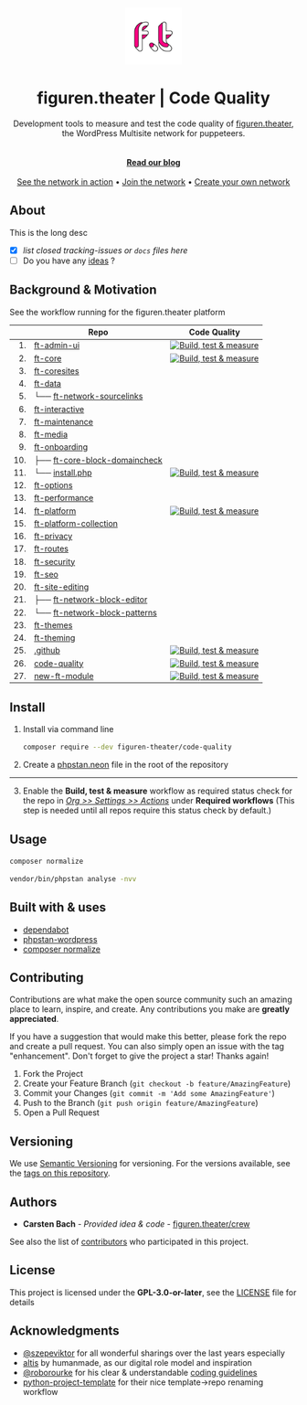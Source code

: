 <!-- PROJECT LOGO -->
<br />
<div align="center">
  <a href="https://github.com/figuren-theater/code-quality">
    <img src="https://raw.githubusercontent.com/figuren-theater/logos/main/favicon.png" alt="figuren.theater Logo" width="100" height="100">
  </a>

  <h1 align="center">figuren.theater | Code Quality</h1>

  <p align="center">
    Development tools to measure and test the code quality of <a href="https://figuren.theater">figuren.theater</a>, the WordPress Multisite network for puppeteers.
    <br /><br /><br />
    <a href="https://meta.figuren.theater/blog"><strong>Read our blog</strong></a>
    <br />
    <br />
    <a href="https://figuren.theater">See the network in action</a>
    •
    <a href="https://mein.figuren.theater">Join the network</a>
    •
    <a href="https://websites.fuer.figuren.theater">Create your own network</a>
  </p>
</div>

## About 


This is the long desc

* [x] *list closed tracking-issues or `docs` files here*
* [ ] Do you have any [ideas](/issues/new) ?

## Background & Motivation


See the workflow running for the figuren.theater platform

||Repo|Code Quality|
|-:|-|-|
|  1. |[ft-admin-ui](https://github.com/figuren-theater/ft-admin-ui/)| [![Build, test & measure](https://github.com/figuren-theater/ft-admin-ui/actions/workflows/required/figuren-theater/code-quality/.github/workflows/build-test-measure.yml/badge.svg)](https://github.com/figuren-theater/ft-admin-ui/actions/workflows/required/figuren-theater/code-quality/.github/workflows/build-test-measure.yml) |
|  2. |[ft-core](https://github.com/figuren-theater/ft-core/)| [![Build, test & measure](https://github.com/figuren-theater/ft-core/actions/workflows/build-test-measure.yml/badge.svg)](https://github.com/figuren-theater/ft-core/actions/workflows/build-test-measure.yml) |
|  3. |[ft-coresites](https://github.com/figuren-theater/ft-coresites)|   |
|  4. |[ft-data](https://github.com/figuren-theater/ft-data)|   |
|  5. | └── [ft-network-sourcelinks](https://github.com/figuren-theater/ft-network-sourcelinks)|   |
|  6. |[ft-interactive](https://github.com/figuren-theater/ft-interactive)|   |
|  7. |[ft-maintenance](https://github.com/figuren-theater/ft-maintenance)|   |
|  8. |[ft-media](https://github.com/figuren-theater/ft-media)|   |
|  9. |[ft-onboarding](https://github.com/figuren-theater/ft-onboarding)|   |
|  10.| ├── [ft-core-block-domaincheck](https://github.com/figuren-theater/ft-core-block-domaincheck)|   |
|  11.| └── [install.php](https://github.com/figuren-theater/install.php/)| [![Build, test & measure](https://github.com/figuren-theater/install.php/actions/workflows/required/figuren-theater/code-quality/.github/workflows/build-test-measure.yml/badge.svg)](https://github.com/figuren-theater/install.php/actions/workflows/required/figuren-theater/code-quality/.github/workflows/build-test-measure.yml) |
|  12.|[ft-options](https://github.com/figuren-theater/ft-options)|   |
|  13.|[ft-performance](https://github.com/figuren-theater/ft-performance)|   |
|  14.|[ft-platform](https://github.com/figuren-theater/ft-platform/)| [![Build, test & measure](https://github.com/figuren-theater/ft-platform/actions/workflows/required/figuren-theater/code-quality/.github/workflows/build-test-measure.yml/badge.svg)](https://github.com/figuren-theater/ft-platform/actions/workflows/required/figuren-theater/code-quality/.github/workflows/build-test-measure.yml) |
|  15.|[ft-platform-collection](https://github.com/figuren-theater/ft-platform-collection/)| |
|  16.|[ft-privacy](https://github.com/figuren-theater/ft-privacy)|   |
|  17.|[ft-routes](https://github.com/figuren-theater/ft-routes)|   |
|  18.|[ft-security](https://github.com/figuren-theater/ft-security)|   |
|  19.|[ft-seo](https://github.com/figuren-theater/ft-seo)|   |
|  20.|[ft-site-editing](https://github.com/figuren-theater/ft-site-editing)|   |
|  21.| ├── [ft-network-block-editor](https://github.com/figuren-theater/ft-network-block-editor)|   |
|  22.| └── [ft-network-block-patterns](https://github.com/figuren-theater/ft-network-block-patterns)|   |
|  23.|[ft-themes](https://github.com/figuren-theater/ft-themes)|   |
|  24.|[ft-theming](https://github.com/figuren-theater/ft-theming)|   |
|  25.|[.github](https://github.com/figuren-theater/.github/)| [![Build, test & measure](https://github.com/figuren-theater/.github/actions/workflows/build-test-measure.yml/badge.svg)](https://github.com/figuren-theater/.github/actions/workflows/build-test-measure.yml) |
|  26.|[code-quality](https://github.com/figuren-theater/code-quality/)| [![Build, test & measure](https://github.com/figuren-theater/code-quality/actions/workflows/build-test-measure.yml/badge.svg)](https://github.com/figuren-theater/code-quality/actions/workflows/build-test-measure.yml) |
|  27.|[new-ft-module](https://github.com/figuren-theater/new-ft-module/)| [![Build, test & measure](https://github.com/figuren-theater/new-ft-module/actions/workflows/required/figuren-theater/code-quality/.github/workflows/build-test-measure.yml/badge.svg)](https://github.com/figuren-theater/new-ft-module/actions/workflows/required/figuren-theater/code-quality/.github/workflows/build-test-measure.yml) |


## Install

1. Install via command line
    ```sh
    composer require --dev figuren-theater/code-quality
    ```
2. Create a [phpstan.neon](https://github.com/figuren-theater/new-ft-module/blob/main/phpstan.neon) file in the root of the repository

---

3. Enable the **Build, test & measure** workflow as required status check for the repo in *[Org >> Settings >> Actions](https://github.com/organizations/figuren-theater/settings/actions)* under **Required workflows** 
(This step is needed until all repos require this status check by default.) 

## Usage

```sh
composer normalize
```
```sh
vendor/bin/phpstan analyse -nvv
```


## Built with & uses

  - [dependabot](/.github/dependabot.yml)
  - [phpstan-wordpress](https://github.com/szepeviktor/phpstan-wordpress)
  - [composer normalize](https://github.com/ergebnis/composer-normalize)

## Contributing

Contributions are what make the open source community such an amazing place to learn, inspire, and create. Any contributions you make are **greatly appreciated**.

If you have a suggestion that would make this better, please fork the repo and create a pull request. You can also simply open an issue with the tag "enhancement".
Don't forget to give the project a star! Thanks again!

1. Fork the Project
2. Create your Feature Branch (`git checkout -b feature/AmazingFeature`)
3. Commit your Changes (`git commit -m 'Add some AmazingFeature'`)
4. Push to the Branch (`git push origin feature/AmazingFeature`)
5. Open a Pull Request


## Versioning

We use [Semantic Versioning](http://semver.org/) for versioning. For the versions
available, see the [tags on this repository](/tags).

## Authors

  - **Carsten Bach** - *Provided idea & code* - [figuren.theater/crew](https://figuren.theater/crew/)

See also the list of [contributors](/contributors)
who participated in this project.

## License

This project is licensed under the **GPL-3.0-or-later**, see the [LICENSE](/LICENSE) file for
details

## Acknowledgments

  - [@szepeviktor](https://github.com/szepeviktor) for all wonderful sharings over the last years especially
  - [altis](https://github.com/search?q=org%3Ahumanmade+altis) by humanmade, as our digital role model and inspiration
  - [@roborourke](https://github.com/roborourke) for his clear & understandable [coding guidelines](https://docs.altis-dxp.com/guides/code-review/standards/)
  - [python-project-template](https://github.com/rochacbruno/python-project-template) for their nice template->repo renaming workflow
